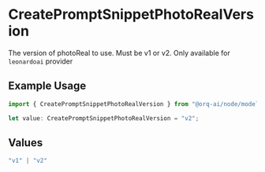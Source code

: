 # CreatePromptSnippetPhotoRealVersion

The version of photoReal to use. Must be v1 or v2. Only available for `leonardoai` provider

## Example Usage

```typescript
import { CreatePromptSnippetPhotoRealVersion } from "@orq-ai/node/models/operations";

let value: CreatePromptSnippetPhotoRealVersion = "v2";
```

## Values

```typescript
"v1" | "v2"
```